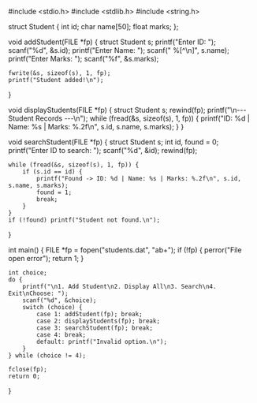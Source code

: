 #include <stdio.h>
#include <stdlib.h>
#include <string.h>

struct Student {
    int id;
    char name[50];
    float marks;
};

void addStudent(FILE *fp) {
    struct Student s;
    printf("Enter ID: ");
    scanf("%d", &s.id);
    printf("Enter Name: ");
    scanf(" %[^\n]", s.name);
    printf("Enter Marks: ");
    scanf("%f", &s.marks);

    fwrite(&s, sizeof(s), 1, fp);
    printf("Student added!\n");
}

void displayStudents(FILE *fp) {
    struct Student s;
    rewind(fp);
    printf("\n--- Student Records ---\n");
    while (fread(&s, sizeof(s), 1, fp)) {
        printf("ID: %d | Name: %s | Marks: %.2f\n", s.id, s.name, s.marks);
    }
}

void searchStudent(FILE *fp) {
    struct Student s;
    int id, found = 0;
    printf("Enter ID to search: ");
    scanf("%d", &id);
    rewind(fp);

    while (fread(&s, sizeof(s), 1, fp)) {
        if (s.id == id) {
            printf("Found -> ID: %d | Name: %s | Marks: %.2f\n", s.id, s.name, s.marks);
            found = 1;
            break;
        }
    }
    if (!found) printf("Student not found.\n");
}

int main() {
    FILE *fp = fopen("students.dat", "ab+");
    if (!fp) {
        perror("File open error");
        return 1;
    }

    int choice;
    do {
        printf("\n1. Add Student\n2. Display All\n3. Search\n4. Exit\nChoose: ");
        scanf("%d", &choice);
        switch (choice) {
            case 1: addStudent(fp); break;
            case 2: displayStudents(fp); break;
            case 3: searchStudent(fp); break;
            case 4: break;
            default: printf("Invalid option.\n");
        }
    } while (choice != 4);

    fclose(fp);
    return 0;
}

